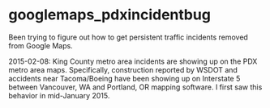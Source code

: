 # googlemaps_pdxincidentbug
Been trying to figure out how to get persistent traffic incidents removed from Google Maps. 

2015-02-08: King County metro area incidents are showing up on the PDX metro area maps. 
Specifically, construction reported by WSDOT and accidents near Tacoma/Boeing have been
showing up on Interstate 5 between Vancouver, WA and Portland, OR mapping software. I
first saw this behavior in mid-January 2015.
